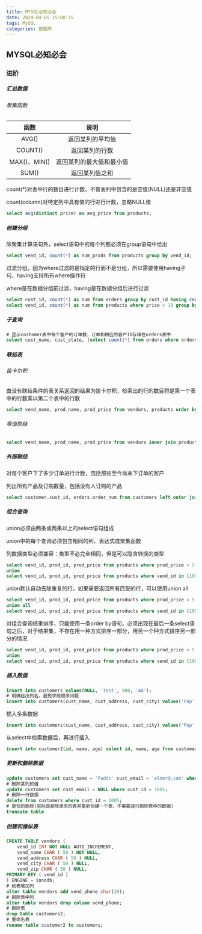 ```yaml
---
title: MYSQL必知必会
date: 2024-04-05 15:08:15
tags: MySQL
categories: 数据库
---
```


## MYSQL必知必会

### 进阶

##### 汇总数据

###### 聚集函数

|     函数     |           说明           |
| :----------: | :----------------------: |
|    AVG()     |     返回某列的平均值     |
|   COUNT()    |      返回某列的行数      |
| MAX()、MIN() | 返回某列的最大值和最小值 |
|    SUM()     |      返回某列值之和      |

count(*)对表中行的数目进行计数，不管表列中包含的是空值(NULL)还是非空值

count(column)对特定列中具有值的行进行计数，忽略NULL值

```sql
select avg(distinct price) as avg_price from products;
```

##### 创建分组

除聚集计算语句外，select语句中的每个列都必须在group语句中给出

```sql
select vend_id, count(*) as num_prods from products group by vend_id;
```

过滤分组，因为where过滤的是指定的行而不是分组，所以需要使用having子句，having支持所有where操作符

where是在数据分组前过滤，having是在数据分组后进行过滤

```sql
select cust_id, count(*) as num from orders group by cust_id having count(*) > 2;
select vend_id, count(*) as num from products where price > 10 group by vend_id, having count(*) > 2 order by name;
```

##### 子查询

```sql
# 显示costomer表中每个客户的订单数，订单和相应的客户ID存储在orders表中
select cust_name, cust_state, (select count(*) from orders where orders.cust_id = customers.cust_id) as num from customers order by cust_name;
```

##### 联结表

###### 笛卡尔积

由没有联结条件的表关系返回的结果为笛卡尔积，检索出的行的数目将是第一个表中的行数乘以第二个表中的行数

```sql
select vend_name, prod_name, prod_price from vendors, products order by vend_name, prod_name;
```

###### 等值联结

```sql
select vend_name, prod_name, prod_price from vendors inner join products on vendors.vend_id = products.vend_id;
```

##### 外部联结

对每个客户下了多少订单进行计数，包括那些至今尚未下订单的客户

列出所有产品及订购数量，包括没有人订购的产品

```sql
select customer.cust_id, orders.order_num from customers left outer join orders on customers.cust_id = orders.cust_id;
```

##### 组合查询

union必须由两条或两条以上的select语句组成

union中的每个查询必须包含相同的列、表达式或聚集函数

列数据类型必须兼容：类型不必完全相同，但是可以隐含转换的类型

```sql
select vend_id, prod_id, prod_price from products where prod_price < 5
union
select vend_id, prod_id, prod_price from products where vend_id in (1001, 1002);
```

union默认自动去除重复的行，如果需要返回所有匹配的行，可以使用union all

```sql
select vend_id, prod_id, prod_price from products where prod_price < 5
union all
select vend_id, prod_id, prod_price from products where vend_id in (1001, 1002);
```

对组合查询结果排序，只能使用一条order by语句，必须出现在最后一条select语句之后，对于结果集，不存在用一种方式排序一部分，用另一个种方式排序另一部分的情况

```sql
select vend_id, prod_id, prod_price from products where prod_price < 5
union
select vend_id, prod_id, prod_price from products where vend_id in (1001, 1002) order by vend_id, prod_price;
```

##### 插入数据

```sql
insert into customers values(NULL, 'test', 900, 'AA');
# 明确给出列名，避免字段顺序问题
insert into customers(cust_name, cust_address, cust_city) values('Pep', 'Main', 'CC');
```

插入多条数据

```sql
insert into customers(cust_name, cust_address, cust_city) values('Pep', 'Main', 'CC'),('Martain', 'Galaxy', 'New');
```

从select中检索数据后，再进行插入

```sql
insert into customer2(id, name, age) select id, name, age from customer;
```

##### 更新和删除数据

```sql
update customers set cust_name = 'Fudds' cust_email = 'elmer@.com' where cust_id = 1005;
# 删除某列的值
update customers set cust_email = NULL where cust_id = 1005;
# 删除一行数据
delete from customers where cust_id = 1005;
# 更快的删除(实际是删除原来的表并重新创建一个表，不需要逐行删除表中的数据)
truncate table 
```

##### 创建和操纵表

```sql
CREATE TABLE vendors (
	vend_id INT NOT NULL AUTO_INCREMENT,
	vend_name CHAR ( 50 ) NOT NULL,
	vend_address CHAR ( 50 ) NULL,
	vend_city CHAR ( 50 ) NULL,
	vend_zip CHAR ( 50 ) NULL,
PRIMARY KEY ( vend_id ) 
) ENGINE = innodb;
# 给表增加列
alter table vendors add vend_phone char(20);
# 删除表中列
alter table vendors drop column vend_phone;
# 删除表
drop table customers2;
# 重命名表
rename table customer2 to customers;
```

